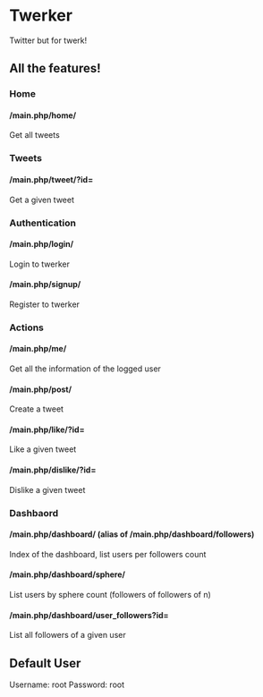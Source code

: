 # Twerker
Twitter but for twerk!

## All the features!

### Home
#### /main.php/home/
Get all tweets

### Tweets
#### /main.php/tweet/?id=
Get a given tweet

### Authentication
#### /main.php/login/
Login to twerker

#### /main.php/signup/
Register to twerker

### Actions
#### /main.php/me/
Get all the information of the logged user

#### /main.php/post/
Create a tweet

#### /main.php/like/?id=
Like a given tweet

#### /main.php/dislike/?id=
Dislike a given tweet

### Dashbaord
#### /main.php/dashboard/ (alias of /main.php/dashboard/followers)
Index of the dashboard, list users per followers count

#### /main.php/dashboard/sphere/
List users by sphere count (followers of followers of n)

#### /main.php/dashboard/user_followers?id=
List all followers of a given user

## Default User
Username: root
Password: root